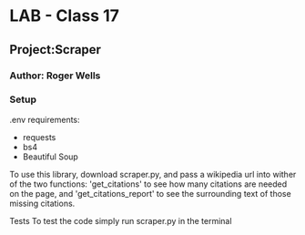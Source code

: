 # LAB - Class 17

## Project:Scraper

### Author: Roger Wells

### Setup

.env requirements:

- requests
- bs4
- Beautiful Soup

To use this library, download scraper.py, and pass a wikipedia url into wither of the two functions: 'get_citations' to see how many citations are needed on the page, and 'get_citations_report' to see the surrounding text of those missing citations.

Tests
To test the code simply run scraper.py in the terminal
